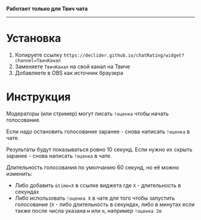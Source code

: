 **Работает только для Твич чата**

---

# Установка

1. Копируете ссылку `https://declider.github.io/chatRating/widget?channel=ТвичКанал`
2. Заменяете `ТвичКанал` на свой канал на Твиче
3. Добавляете в OBS как источник браузера

# Инструкция

Модераторы (или стример) могут писать `!оценка` чтобы начать голосование.  

Если надо остановить голосование заранее - снова написать `!оценка` в чате.  
  
Результаты будут показываться ровно 10 секунд. Если нужно их скрыть заранее - снова написать `!оценка` в чате.  

  
Длительность голосования по умолчанию 60 секунд, но её можно изменить:  
- Либо добавить `&time=X` в ссылке виджета где `X` - длительность в секундах  
- Либо использовать `!оценка X` в чате для того чтобы запустить голосование (`X` - либо длительность в секундах, либо в минутах если также после числа указана `м` или `m`, например `!оценка 2m`  
